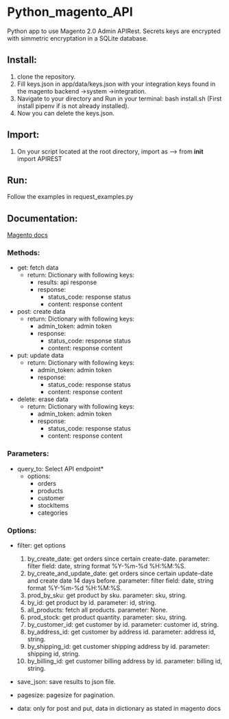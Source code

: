 # Python_magento_API
Python app to use Magento 2.0 Admin APIRest.
Secrets keys are encrypted with simmetric encryptation in a SQLite database.

## Install:
1. clone the repository.
2. Fill keys.json in app/data/keys.json with your integration keys found in the magento backend ->system ->integration.
3. Navigate to your directory and Run in your terminal: bash install.sh (First install pipenv if is not already installed).
4. Now you can delete the keys.json.

## Import:
1. On your script located at the root directory, import as --> from __init__ import APIREST

## Run:
Follow the examples in request_examples.py

## Documentation:
[Magento docs](https://magento.redoc.ly/2.4.2-admin/) 
### Methods:
- get: fetch data
    - return: Dictionary with following keys:
      - results: api response
      - response:
        - status_code: response status
        - content: response content
- post: create data
    - return: Dictionary with following keys:
      - admin_token: admin token
      - response:
        - status_code: response status
        - content: response content    
- put: update data
    - return: Dictionary with following keys:
      - admin_token: admin token
      - response:
        - status_code: response status
        - content: response content    
- delete: erase data
    - return: Dictionary with following keys:
      - admin_token: admin token
      - response:
        - status_code: response status
        - content: response content    
 
### Parameters:
- query_to: Select API endpoint*
  - options:
    - orders
    - products
    - customer
    - stockItems
    - categories

### Options:
- filter: get options
  1. by_create_date: get orders since certain create-date.
    parameter: filter field: date, string format %Y-%m-%d %H:%M:%S.
  2. by_create_and_update_date: get orders since certain update-date and create date 14 days before.
    parameter: filter field: date, string format %Y-%m-%d %H:%M:%S.
  3. prod_by_sku: get product by sku.
    parameter: sku, string.
  4. by_id: get product by id.
    parameter: id, string.
  5. all_products: fetch all products.
    parameter: None.
  6. prod_stock: get product quantity.
    parameter: sku, string.
  7. by_customer_id: get customer by id.
    parameter: customer id, string.
  8. by_address_id: get customer by address id.
    parameter: address id, string.
  9. by_shipping_id: get customer shipping address by id.
    parameter: shipping id, string.
  10. by_billing_id: get customer billing address by id.
    parameter: billing id, string.

- save_json: save results to json file.
- pagesize: pagesize for pagination.
- data: only for post and put, data in dictionary as stated in magento docs
